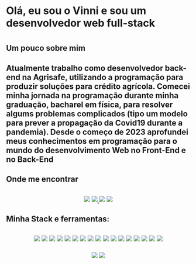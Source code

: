<h1> Olá, eu sou o Vinni e sou um desenvolvedor web full-stack <h1>

<h2> Um pouco sobre mim <h2>
<p> 
  Atualmente trabalho como desenvolvedor back-end na Agrisafe, utilizando a programação para produzir soluções para crédito agrícola. Comecei minha jornada na programação 
  durante minha graduação, bacharel em física, para resolver algums problemas complicados (tipo um modelo para prever a propagação da Covid19 durante a pandemia). 
  Desde o começo de 2023 aprofundei meus conhecimentos em programação para o mundo do desenvolvimento Web no Front-End e no Back-End 
<p>
<h2> Onde me encontrar <h2>
<p align='center'>
  <a href="https://github.com/Vinni088"><img src="https://img.shields.io/badge/GitHub-100000?style=for-the-badge&logo=github&logoColor=white" /></a>
  <a href="https://www.linkedin.com/in/vinicius-evangelista088/"><img src="https://img.shields.io/badge/LinkedIn-0077B5?style=for-the-badge&logo=linkedin&logoColor=white" /> </a>
  <a href="mailto:viniciusevangelista088@gmail.com"><img src="https://img.shields.io/badge/Gmail-D14836?style=for-the-badge&logo=gmail&logoColor=white" /></a> 
  <a href="https://wa.me/5561999167530"><img src="https://img.shields.io/badge/WhatsApp-25D366?style=for-the-badge&logo=whatsapp&logoColor=white" /></a> 
</p>



<h2> Minha Stack e ferramentas: <h2>
<p align="center">
  <img src="https://img.shields.io/badge/VSCode-0078D4?style=for-the-badge&logo=visual%20studio%20code&logoColor=white">
  <img src="https://img.shields.io/badge/CSS3-1572B6?style=for-the-badge&logo=css3&logoColor=white" />
  <img src="https://img.shields.io/badge/HTML5-E34F26?style=for-the-badge&logo=html5&logoColor=white" /> 
  <img src="https://img.shields.io/badge/JavaScript-323330?style=for-the-badge&logo=javascript&logoColor=F7DF1E">
  <img src="https://img.shields.io/badge/React-20232A?style=for-the-badge&logo=react&logoColor=61DAFB">
  <img src="https://img.shields.io/badge/axios-671ddf?&style=for-the-badge&logo=axios&logoColor=white">
  <img src="https://img.shields.io/badge/Node%20js-339933?style=for-the-badge&logo=nodedotjs&logoColor=white">
  <img src="https://img.shields.io/badge/Express%20js-000000?style=for-the-badge&logo=express&logoColor=white">
  <img src="https://img.shields.io/badge/MongoDB-4EA94B?style=for-the-badge&logo=mongodb&logoColor=white">
  <img src="https://img.shields.io/badge/PostgreSQL-316192?style=for-the-badge&logo=postgresql&logoColor=white">
  <img src="https://img.shields.io/badge/TypeScript-007ACC?style=for-the-badge&logo=typescript&logoColor=white">
  <img src="https://img.shields.io/badge/Prisma-3982CE?style=for-the-badge&logo=Prisma&logoColor=white">
  <img src="https://img.shields.io/badge/Postman-FF6C37?style=for-the-badge&logo=Postman&logoColor=white">
  <img src="https://img.shields.io/badge/Jupyter-F37626.svg?&style=for-the-badge&logo=Jupyter&logoColor=white">
  <img src="https://img.shields.io/badge/Python-FFD43B?style=for-the-badge&logo=python&logoColor=blue">
  <img src="https://img.shields.io/badge/Ubuntu-E95420?style=for-the-badge&logo=ubuntu&logoColor=white">
  <img src="https://img.shields.io/badge/Pandas-2C2D72?style=for-the-badge&logo=pandas&logoColor=white">
<p/>
  
<p align="center"> 
  <img  src='https://github-readme-stats-git-masterrstaa-rickstaa.vercel.app/api?username=Vinni088&theme=dark'>
  <img  src=' https://github-readme-stats.vercel.app/api/top-langs/?username=Vinni088'>
<p/>
